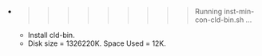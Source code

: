 * >>>>>>>>> Running inst-min-con-cld-bin.sh ...
  * Install cld-bin.
  * Disk size = 1326220K. Space Used = 12K.
